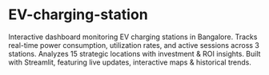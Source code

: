 # EV-charging-station
 Interactive dashboard monitoring EV charging stations in Bangalore. Tracks real-time power consumption, utilization rates, and active sessions across 3 stations. Analyzes 15 strategic locations with investment &amp; ROI insights. Built with Streamlit, featuring live updates, interactive maps &amp; historical trends.
